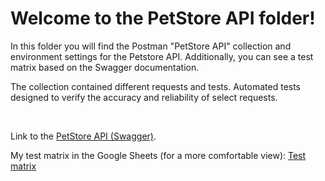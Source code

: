 <h1>Welcome to the PetStore API folder!</h1>
<div>
<p>In this folder you will find the Postman "PetStore API" collection and environment settings for the Petstore API. Additionally, you can see a test matrix based on the Swagger documentation.</p>
<p>The collection contained different requests and tests. Automated tests designed to verify the accuracy and reliability of select requests. </p>
</br>
<p>Link to the <a href="https://petstore.swagger.io/" target= "_blank"> PetStore API (Swagger)</a>. </p>
<p>My test matrix in the Google Sheets (for a more comfortable view): <a href = "https://docs.google.com/spreadsheets/d/1N70VN9s_XcXIRgzzyQb9CsFLrQD2diW9/edit?usp=sharing&ouid=108457983755801807376&rtpof=true&sd=true" target = "_blank">Test matrix</a></p>
</div>
